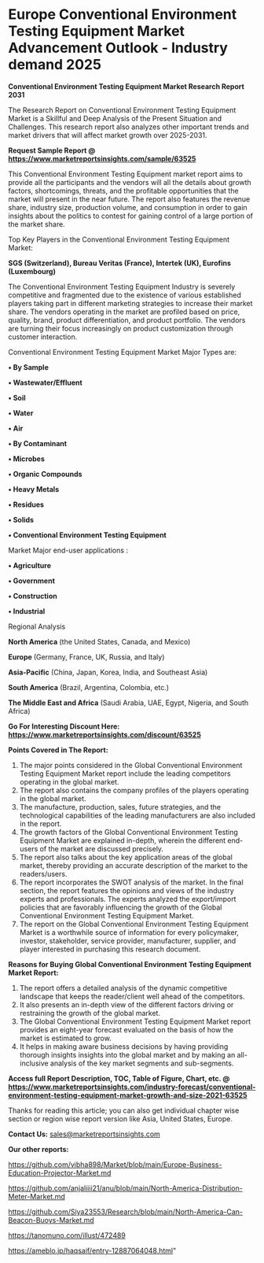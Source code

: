 # Europe Conventional Environment Testing Equipment Market Advancement Outlook - Industry demand 2025

<strong>Conventional Environment Testing Equipment Market Research Report 2031</strong>

The Research Report on Conventional Environment Testing Equipment Market is a Skillful and Deep Analysis of the Present Situation and Challenges. This research report also analyzes other important trends and market drivers that will affect market growth over 2025-2031.

<strong>Request Sample Report @ <a href=https://www.marketreportsinsights.com/sample/63525>https://www.marketreportsinsights.com/sample/63525</a></strong>

This Conventional Environment Testing Equipment market report aims to provide all the participants and the vendors will all the details about growth factors, shortcomings, threats, and the profitable opportunities that the market will present in the near future. The report also features the revenue share, industry size, production volume, and consumption in order to gain insights about the politics to contest for gaining control of a large portion of the market share.

Top Key Players in the Conventional Environment Testing Equipment Market:

<strong>SGS (Switzerland), Bureau Veritas (France), Intertek (UK), Eurofins (Luxembourg)</strong>

The Conventional Environment Testing Equipment Industry is severely competitive and fragmented due to the existence of various established players taking part in different marketing strategies to increase their market share. The vendors operating in the market are profiled based on price, quality, brand, product differentiation, and product portfolio. The vendors are turning their focus increasingly on product customization through customer interaction.

Conventional Environment Testing Equipment Market Major Types are:

<strong>• By Sample

• Wastewater/Effluent

• Soil

• Water

• Air

• By Contaminant

• Microbes

• Organic Compounds

• Heavy Metals

• Residues

• Solids

• Conventional Environment Testing Equipment</strong>

Market Major end-user applications :

<strong>• Agriculture

• Government

• Construction

• Industrial</strong>

Regional Analysis

</u><strong><b>North America</b></strong> (the United States, Canada, and Mexico)

<strong><b>Europe </b></strong>(Germany, France, UK, Russia, and Italy)

<strong><b>Asia-Pacific</b></strong> (China, Japan, Korea, India, and Southeast Asia)

<strong><b>South America</b></strong> (Brazil, Argentina, Colombia, etc.)

<strong><b>The Middle East and Africa</b></strong> (Saudi Arabia, UAE, Egypt, Nigeria, and South Africa)

<strong>Go For Interesting Discount Here: <a href=https://www.marketreportsinsights.com/discount/63525>https://www.marketreportsinsights.com/discount/63525</a></strong>

<strong>Points Covered in The Report:</strong>
<ol>
  <li>The major points considered in the Global Conventional Environment Testing Equipment Market report include the leading competitors operating in the global market.</li>
  <li>The report also contains the company profiles of the players operating in the global market.</li>
  <li>The manufacture, production, sales, future strategies, and the technological capabilities of the leading manufacturers are also included in the report.</li>
  <li>The growth factors of the Global Conventional Environment Testing Equipment Market are explained in-depth, wherein the different end-users of the market are discussed precisely.</li>
  <li>The report also talks about the key application areas of the global market, thereby providing an accurate description of the market to the readers/users.</li>
  <li>The report incorporates the SWOT analysis of the market. In the final section, the report features the opinions and views of the industry experts and professionals. The experts analyzed the export/import policies that are favorably influencing the growth of the Global Conventional Environment Testing Equipment Market.</li>
  <li>The report on the Global Conventional Environment Testing Equipment Market is a worthwhile source of information for every policymaker, investor, stakeholder, service provider, manufacturer, supplier, and player interested in purchasing this research document.</li>
</ol>
<strong>Reasons for Buying Global Conventional Environment Testing Equipment Market Report:</strong>

<ol>
  <li>The report offers a detailed analysis of the dynamic competitive landscape that keeps the reader/client well ahead of the competitors.</li>
  <li>It also presents an in-depth view of the different factors driving or restraining the growth of the global market.</li>
  <li>The Global Conventional Environment Testing Equipment Market report provides an eight-year forecast evaluated on the basis of how the market is estimated to grow.</li>
  <li>It helps in making aware business decisions by having providing thorough insights insights into the global market and by making an all-inclusive analysis of the key market segments and sub-segments.</li>
</ol>
<strong>Access full Report Description, TOC, Table of Figure, Chart, etc. @ <a href=https://www.marketreportsinsights.com/industry-forecast/conventional-environment-testing-equipment-market-growth-and-size-2021-63525>https://www.marketreportsinsights.com/industry-forecast/conventional-environment-testing-equipment-market-growth-and-size-2021-63525</a></strong>


Thanks for reading this article; you can also get individual chapter wise section or region wise report version like Asia, United States, Europe.

<strong>Contact Us:</strong>
sales@marketreportsinsights.com

<strong>Our other reports:</strong>

<a href=https://github.com/vibha898/Market/blob/main/Europe-Business-Education-Projector-Market.md>https://github.com/vibha898/Market/blob/main/Europe-Business-Education-Projector-Market.md</a>

<a href=https://github.com/anjaliiii21/anu/blob/main/North-America-Distribution-Meter-Market.md>https://github.com/anjaliiii21/anu/blob/main/North-America-Distribution-Meter-Market.md</a>

<a href=https://github.com/Siya23553/Research/blob/main/North-America-Can-Beacon-Buoys-Market.md>https://github.com/Siya23553/Research/blob/main/North-America-Can-Beacon-Buoys-Market.md</a>

<a href=https://tanomuno.com/illust/472489>https://tanomuno.com/illust/472489</a>

<a href=https://ameblo.jp/haqsaif/entry-12887064048.html>https://ameblo.jp/haqsaif/entry-12887064048.html</a>"
